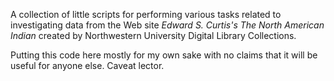 A collection of little scripts for performing various tasks related to 
investigating data from the Web site *Edward S. Curtis's The North 
American Indian* created by Northwestern University Digital Library Collections.

Putting this code here mostly for my own sake with no claims that it 
will be useful for anyone else. Caveat lector.
